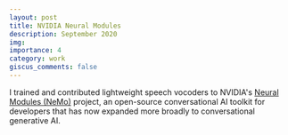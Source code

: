 ```yaml
---
layout: post
title: NVIDIA Neural Modules
description: September 2020
img:
importance: 4
category: work
giscus_comments: false
---
```


I trained and contributed lightweight speech vocoders to NVIDIA's [Neural Modules (NeMo)](https://github.com/NVIDIA/NeMo) project, an open-source conversational AI toolkit for developers that has now expanded more broadly to conversational generative AI.
